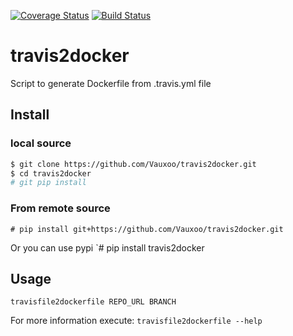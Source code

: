 [![Coverage Status](https://coveralls.io/repos/Vauxoo/travis2docker/badge.svg?branch=master&service=github)](https://coveralls.io/github/Vauxoo/travis2docker?branch=master)
[![Build Status](https://travis-ci.org/Vauxoo/travis2docker.svg?branch=master)](https://travis-ci.org/Vauxoo/travis2docker)


# travis2docker

Script to generate Dockerfile from .travis.yml file

## Install

### local source
```bash
$ git clone https://github.com/Vauxoo/travis2docker.git
$ cd travis2docker
# git pip install
```

### From remote source
`# pip install git+https://github.com/Vauxoo/travis2docker.git`

Or you can use pypi
`# pip install travis2docker

## Usage
 `travisfile2dockerfile REPO_URL BRANCH`

 For more information execute:
 `travisfile2dockerfile --help`
